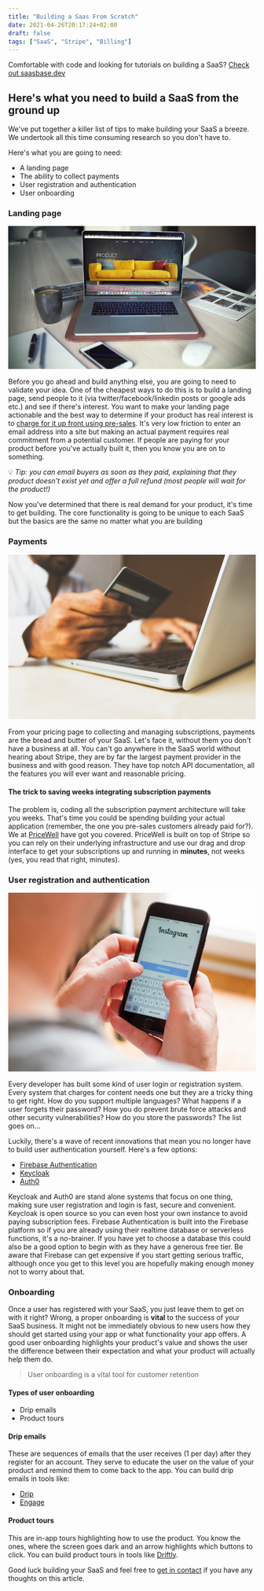 ```yaml
---
title: "Building a Saas From Scratch"
date: 2021-04-26T20:17:24+02:00
draft: false
tags: ["SaaS", "Stripe", "Billing"]
---
```


Comfortable with code and looking for tutorials on building a SaaS? [Check out saasbase.dev](https://saasbase.dev)

## Here's what you need to build a SaaS from the ground up

We've put together a killer list of tips to make building your SaaS a breeze. We undertook all this time consuming research so you don't have to.

Here's what you are going to need:

- A landing page
- The ability to collect payments
- User registration and authentication
- User onboarding

### Landing page

![an open laptop displaying a product landing page. coffee cup and writing tools nearby](/img/laptop-landing-page.jpg)

Before you go ahead and build anything else, you are going to need to validate your idea. One of the cheapest ways to do this is to build a landing page, send people to it (via twitter/facebook/linkedin posts or google ads etc.) and see if there's interest. You want to make your landing page actionable and the best way to determine if your product has real interest is to [charge for it up front using pre-sales](https://saasbase.dev/guides/pre-sales/collect-pre-sales-revenue-from-early-adopters-using-the-stripe-api). It's very low friction to enter an email address into a site but making an actual payment requires real commitment from a potential customer. If people are paying for your product before you've actually built it, then you know you are on to something.

💡 *Tip: you can email buyers as soon as they paid, explaining that they product doesn't exist yet and offer a full refund (most people will wait for the product!)*

Now you've determined that there is real demand for your product, it's time to get building. The core functionality is going to be unique to each SaaS but the basics are the same no matter what you are building

### Payments

![hand holding a credit card near a laptop](/img/entering-credit-card.jpg)

From your pricing page to collecting and managing subscriptions, payments are the bread and butter of your SaaS. Let's face it, without them you don't have a business at all. You can't go anywhere in the SaaS world without hearing about Stripe, they are by far the largest payment provider in the business and with good reason. They have top notch API documentation, all the features you will ever want and reasonable pricing. 

#### The trick to saving weeks integrating subscription payments

The problem is, coding all the subscription payment architecture will take you weeks. That's time you could be spending building your actual application (remember, the one you pre-sales customers already paid for?). We at [PriceWell](https://www.pricewell.io) have got you covered. PriceWell is built on top of Stripe so you can rely on their underlying infrastructure and use our drag and drop interface to get your subscriptions up and running in **minutes**, not weeks (yes, you read that right, minutes).

### User registration and authentication

![person holding an iphone with thumbs poised to enter password](/img/login-to-instagram.jpg)

Every developer has built some kind of user login or registration system. Every system that charges for content needs one but they are a tricky thing to get right. How do you support multiple languages? What happens if a user forgets their password? How you do prevent brute force attacks and other security vulnerabilities? How do you store the passwords? The list goes on...

Luckily, there's a wave of recent innovations that mean you no longer have to build user authentication yourself. Here's a few options:

- [Firebase Authentication](https://firebase.google.com/docs/auth/)
- [Keycloak](https://www.keycloak.org/)
- [Auth0](https://auth0.com)

Keycloak and Auth0 are stand alone systems that focus on one thing, making sure user registration and login is fast, secure and convenient. Keycloak is open source so you can even host your own instance to avoid paying subscription fees. Firebase Authentication is built into the Firebase platform so if you are already using their realtime database or serverless functions, it's a no-brainer. If you have yet to choose a database this could also be a good option to begin with as they have a generous free tier. Be aware that Firebase can get expensive if you start getting serious traffic, although once you get to this level you are hopefully making enough money not to worry about that.

### Onboarding

Once a user has registered with your SaaS, you just leave them to get on with it right? Wrong, a proper onboarding is **vital** to the success of your SaaS business. It might not be immediately obvious to new users how they should get started using your app or what functionality your app offers. A good user onboarding highlights your product's value and shows the user the difference between their expectation and what your product will actually help them do.

> User onboarding is a vital tool for customer retention

#### Types of user onboarding

- Drip emails
- Product tours

#### Drip emails

These are sequences of emails that the user receives (1 per day) after they register for an account. They serve to educate the user on the value of your product and remind them to come back to the app. You can build drip emails in tools like:
- [Drip](https://drip.com?utm_source=pricewell)
- [Engage](https://engage.so?utm_source=pricewell)

#### Product tours

This are in-app tours highlighting how to use the product. You know the ones, where the screen goes dark and an arrow highlights which buttons to click. You can build product tours in tools like [Driftly](https://driftly.app/?utm_source=pricewell).

Good luck building your SaaS and feel free to <a href="javascript:$crisp.push(['do', 'chat:open']);"
                        class="text-blue-600 underline">get in contact</a> if you have any thoughts on this article.
